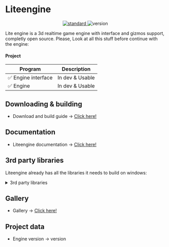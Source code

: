 # Liteengine
<p align="center">
  <a href="https://en.wikipedia.org/wiki/C%2B%2B11">
    <img src="https://img.shields.io/badge/C%2B%2B-11-blue.svg" alt="standard"/>
  </a>
  </a>
  <img src="https://img.shields.io/badge/version-0.6-blue.svg?cacheSeconds=2592000" alt="version"/>
</p>


Lite engine is a 3d realtime game engine with interface and gizmos support, completly open source. Please, Look at all this stuff before continue with the engine:

#### Project
| Program | Description |
| --- | --- |
| :white_check_mark: Engine interface | In dev & Usable |
| :white_check_mark: Engine | In dev & Usable |

## Downloading & building
- Download and build guide -> [Click here!](https://github.com/AlmartDev/InsiderEngine/wiki/Downloading-and-building)

## Documentation
- Liteengine documentation -> [Click here!](https://github.com/maritim/LiteEngine/wiki)

## 3rd party libraries
Liteengine already has all the libraries it needs to build on windows:

<details><summary>3rd party libraries</summary>
<p>

- assimp
- SDL2
- OpenAL
- ImGui (gizmos)
- ImGui 
- SimpleIni
- bullet (physics)
- glm
- GLEW
- spdlog

</p>
</details>

## Gallery
- Gallery -> [Click here!](https://github.com/maritim/LiteEngine/wiki)

## Project data
- Engine version -> version
